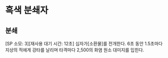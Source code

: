 # 흑색 분쇄자

## 분쇄

[SP 소모: 3][재사용 대기 시간: 12초] 십자가[소환물]를 전개한다. 6초 동안 1.5초마다 지상의 적에게 강타를 날리며 타격마다 2,500의 화염 원소 대미지를 입힌다.
